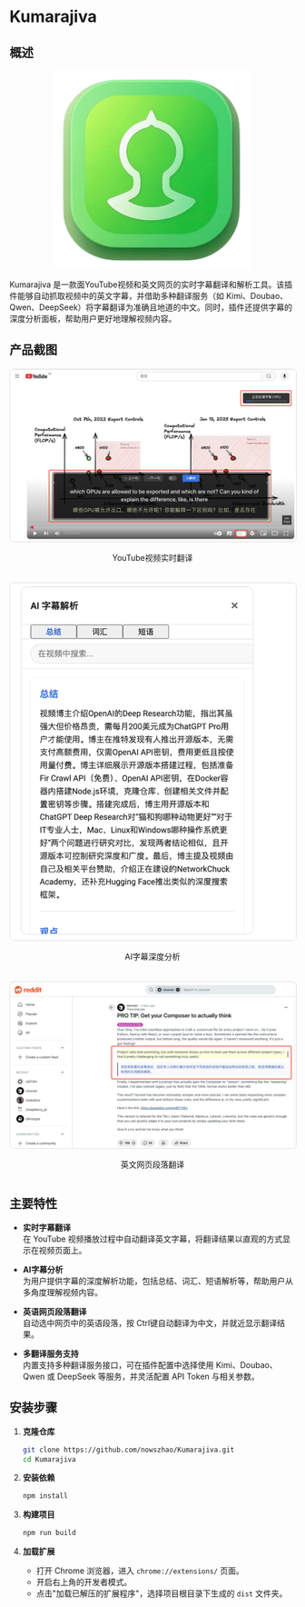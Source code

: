 # Kumarajiva

## 概述

<p align="center">
<img src="images/kumarajiva.png" width="350" height="350"/>
<p>

Kumarajiva 是一款面YouTube视频和英文网页的实时字幕翻译和解析工具。该插件能够自动抓取视频中的英文字幕，并借助多种翻译服务（如 Kimi、Doubao、Qwen、DeepSeek）将字幕翻译为准确且地道的中文。同时，插件还提供字幕的深度分析面板，帮助用户更好地理解视频内容。

## 产品截图

<div style="display: grid; grid-template-columns: repeat(auto-fit, minmax(400px, 1fr)); gap: 20px; margin: 20px 0;">
  <div>
    <img src="images/screenshot1.png" style="width: 100%; border-radius: 8px; border: 1px solid #ddd;" alt="YouTube视频翻译界面">
    <p align="center">YouTube视频实时翻译</p>
  </div>
  <div>
    <img src="images/screenshot2.png" style="width: 100%; border-radius: 8px; border: 1px solid #ddd;" alt="字幕分析面板">
    <p align="center">AI字幕深度分析</p>
  </div>
  <div>
    <img src="images/screenshot3.png" style="width: 100%; border-radius: 8px; border: 1px solid #ddd;" alt="网页翻译界面">
    <p align="center">英文网页段落翻译</p>
  </div>
</div>

## 主要特性

- **实时字幕翻译**  
  在 YouTube 视频播放过程中自动翻译英文字幕，将翻译结果以直观的方式显示在视频页面上。


- **AI字幕分析**  
  为用户提供字幕的深度解析功能，包括总结、词汇、短语解析等，帮助用户从多角度理解视频内容。

- **英语网页段落翻译**  
  自动选中网页中的英语段落，按 Ctrl键自动翻译为中文，并就近显示翻译结果。

- **多翻译服务支持**  
  内置支持多种翻译服务接口，可在插件配置中选择使用 Kimi、Doubao、Qwen 或 DeepSeek 等服务，并灵活配置 API Token 与相关参数。


## 安装步骤

1. **克隆仓库**
   ```bash
   git clone https://github.com/nowszhao/Kumarajiva.git
   cd Kumarajiva
   ```

2. **安装依赖**
   ```bash
   npm install
   ```

3. **构建项目**
   ```bash
   npm run build
   ```

4. **加载扩展**
   - 打开 Chrome 浏览器，进入 `chrome://extensions/` 页面。
   - 开启右上角的开发者模式。
   - 点击"加载已解压的扩展程序"，选择项目根目录下生成的 `dist` 文件夹。

